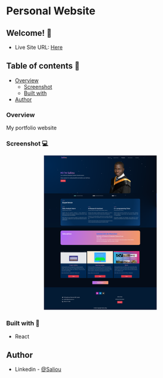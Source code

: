 # Personal Website

## Welcome! 👋

- Live Site URL: [Here](https://salihou.netlify.app/)

## Table of contents 🙂

- [Overview](#overview)
  - [Screenshot](#screenshot)
  - [Built with](#built-with)
- [Author](#author)

### Overview

My portfolio website

### Screenshot 💻

<div align="center">
<p align="center" style="width:60%;">
  <img src="public/website.png" alt="App"/>
</p>
</div>

### Built with 🧰

- React

## Author

- Linkedin - [@Saliou](https://www.linkedin.com/in/saliou-diop-527741112/)
